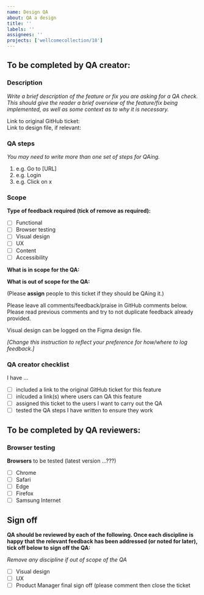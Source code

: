 ```yaml
---
name: Design QA
about: QA a design 
title: ''
labels: ''
assignees: ''
projects: ['wellcomecollection/18']
---
```


## To be completed by QA creator:
<!-- Complete/delete as appropriate -->
### Description
*Write a brief description of the feature or fix you are asking for a QA check. This should give the reader a brief overview of the feature/fix being implemented, as well as some context as to why it is necessary.*

Link to original GitHub ticket: <!-- Add link here --><br>
Link to design file, if relevant: <!-- Add link here -->

### QA steps
*You may need to write more than one set of steps for QAing.*
1. e.g. Go to [URL]
2. e.g. Login
3. e.g. Click on x

### Scope
**Type of feedback required (tick of remove as required):** 
- [ ] Functional
- [ ] Browser testing
- [ ] Visual design
- [ ] UX
- [ ] Content
- [ ] Accessibility

**What is in scope for the QA:**

<!-- Enter details here -->

**What is out of scope for the QA:**

<!-- Make clear if there are things that will be done later or are not part of the QA -->

(Please **assign** people to this ticket if they should be QAing it.)

Please leave all comments/feedback/praise in GitHub comments below. Please read previous comments and try to not duplicate feedback already provided.

Visual design can be logged on the Figma design file.

*[Change this instruction to reflect your preference for how/where to log feedback.]*

### QA creator checklist

I have ...
- [ ] included a link to the original GitHub ticket for this feature
- [ ] inlcuded a link(s) where users can QA this feature
- [ ] assigned this ticket to the users I want to carry out the QA
- [ ] tested the QA steps I have written to ensure they work

## To be completed by QA reviewers:

### Browser testing
**Browsers** to be tested (latest version ...???)
- [ ] Chrome
- [ ] Safari
- [ ] Edge
- [ ] Firefox
- [ ] Samsung Internet

## Sign off
**QA should be reviewed by each of the following. Once each discipline is happy that the relevant feedback has been addressed (or noted for later), tick off below to sign off the QA:**

*Remove any discipline if out of scope of the QA*
- [ ] Visual design
- [ ] UX
- [ ] Product Manager final sign off (please comment then close the ticket
